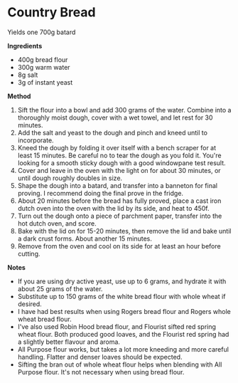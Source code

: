 # Country Bread

Yields one 700g batard

**Ingredients**

* 400g bread flour
* 300g warm water
* 8g salt
* 3g of instant yeast

**Method**

1. Sift the flour into a bowl and add 300 grams of the water. Combine into a thoroughly moist dough, cover with a wet towel, and let rest for 30 minutes.
3. Add the salt and yeast to the dough and pinch and kneed until to incorporate.
4. Kneed the dough by folding it over itself with a bench scraper for at least 15 minutes. Be careful no to tear the dough as you fold it. You're looking for a smooth sticky dough with a good windowpane test result.
5. Cover and leave in the oven with the light on for about 30 minutes, or until dough roughly doubles in size.
6. Shape the dough into a batard, and transfer into a banneton for final proving. I recommend doing the final prove in the fridge.
7. About 20 minutes before the bread has fully proved, place a cast iron dutch oven into the oven with the lid by its side, and heat to 450f.
8. Turn out the dough onto a piece of parchment paper, transfer into the hot dutch oven, and score.
9. Bake with the lid on for 15-20 minutes, then remove the lid and bake until a dark crust forms. About another 15 minutes.
10. Remove from the oven and cool on its side for at least an hour before cutting.

**Notes**

* If you are using dry active yeast, use up to 6 grams, and hydrate it with about 25 grams of the water.
* Substitute up to 150 grams of the white bread flour with whole wheat if desired.
* I have had best results when using Rogers bread flour and Rogers whole wheat bread flour.
* I've also used Robin Hood bread flour, and Flourist sifted red spring wheat flour. Both produced good loaves, and the Flourist red spring had a slightly better flavour and aroma.
* All Purpose flour works, but takes a lot more kneeding and more careful handling. Flatter and denser loaves should be expected.
* Sifting the bran out of whole wheat flour helps when blending with All Purpose flour. It's not necessary when using bread flour.
